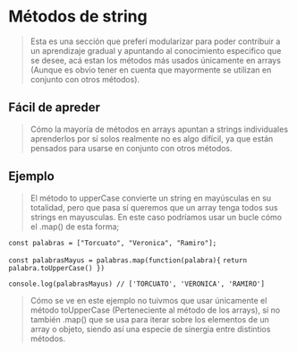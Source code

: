 # Métodos de string

> Esta es una sección que preferí modularizar para poder contribuir a un
> aprendizaje gradual y apuntando al conocimiento especifico que se desee, acá
> estan los métodos más usados únicamente en arrays (Aunque es obvio tener en
> cuenta que mayormente se utilizan en conjunto con otros métodos).

## Fácil de apreder

> Cómo la mayoría de métodos en arrays apuntan a strings individuales
> aprenderlos por sí solos realmente no es algo difícil, ya que están pensados
> para usarse en conjunto con otros métodos.

## Ejemplo

> El método to upperCase convierte un string en mayúsculas en su totalidad, pero
> que pasa sí queremos que un array tenga todos sus strings en mayusculas. En
> este caso podríamos usar un bucle cómo el .map() de esta forma;

`const palabras = ["Torcuato", "Veronica", "Ramiro"];`

`const palabrasMayus = palabras.map(function(palabra){`
`return palabra.toUpperCase() })`

`console.log(palabrasMayus) // ['TORCUATO', 'VERONICA', 'RAMIRO']`

> Cómo se ve en este ejemplo no tuivmos que usar únicamente el método
> toUpperCase (Perteneciente al método de los arrays), sí no también .map() que
> se usa para iterar sobre los elementos de un array o objeto, siendo así una
> especie de sinergia entre distintios métodos.
